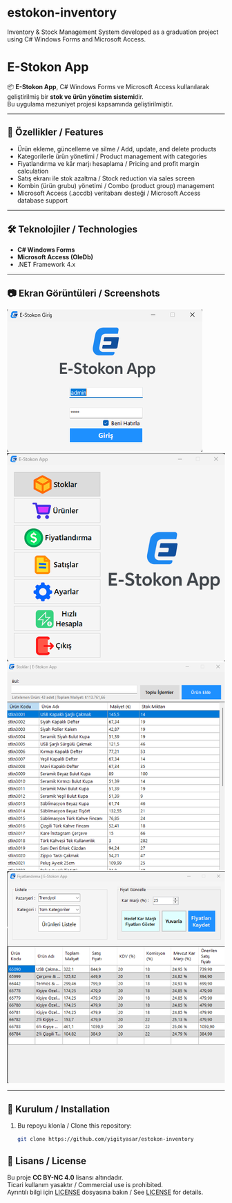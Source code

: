 # estokon-inventory
Inventory &amp; Stock Management System developed as a graduation project using C# Windows Forms and Microsoft Access.

# E-Stokon App

📦 **E-Stokon App**, C# Windows Forms ve Microsoft Access kullanılarak geliştirilmiş bir **stok ve ürün yönetim sistemi**dir.  
Bu uygulama mezuniyet projesi kapsamında geliştirilmiştir.

---

## 🚀 Özellikler / Features
- Ürün ekleme, güncelleme ve silme / Add, update, and delete products
- Kategorilerle ürün yönetimi / Product management with categories
- Fiyatlandırma ve kâr marjı hesaplama / Pricing and profit margin calculation
- Satış ekranı ile stok azaltma / Stock reduction via sales screen
- Kombin (ürün grubu) yönetimi / Combo (product group) management
- Microsoft Access (.accdb) veritabanı desteği / Microsoft Access database support

---

## 🛠️ Teknolojiler / Technologies
- **C# Windows Forms**
- **Microsoft Access (OleDb)**
- .NET Framework 4.x

---

## 📷 Ekran Görüntüleri / Screenshots
![Ekran Görüntüsü 1](images/ss1.png)
![Ekran Görüntüsü 2](images/ss2.png)
![Ekran Görüntüsü 3](images/ss3.png)
![Ekran Görüntüsü 4](images/ss4.png)

---

## 🔧 Kurulum / Installation
1. Bu repoyu klonla / Clone this repository:
   ```bash
   git clone https://github.com/yigityasar/estokon-inventory


## 📜 Lisans / License
Bu proje **CC BY-NC 4.0** lisansı altındadır.  
Ticari kullanım yasaktır / Commercial use is prohibited.  
Ayrıntılı bilgi için [LICENSE](./LICENSE) dosyasına bakın / See [LICENSE](./LICENSE) for details.


